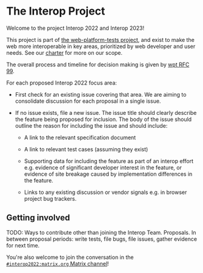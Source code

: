 # The Interop Project

Welcome to the project Interop 2022 and Interop 2023!

This project is part of [the web-platform-tests project](https://github.com/web-platform-tests/wpt), and exist to make the web more interoperable in key areas, prioritized by web developer and user needs. See our [charter](./charter.md) for more on our scope.

The overall process and timeline for decision making is given by [wpt
RFC 99](https://github.com/web-platform-tests/rfcs/blob/master/rfcs/interop_2022.md).

For each proposed Interop 2022 focus area:
 * First check for an existing issue covering that area. We are aiming
   to consolidate discussion for each proposal in a single issue.

* If no issue exists, file a new issue. The issue title should
   clearly describe the feature being proposed for inclusion. The body
   of the issue should outline the reason for including the issue and should include:

  - A link to the relevant specification document

  - A link to relevant test cases (assuming they exist)

  - Supporting data for including the feature as part of an interop
    effort e.g. evidence of significant developer interest in the
    feature, or evidence of site breakage caused by implementation
    differences in the feature.

  - Links to any existing discussion or vendor signals e.g. in browser
    project bug trackers.

## Getting involved

TODO: Ways to contribute other than joining the Interop Team. Proposals. In between proposal periods: write tests, file bugs, file issues, gather evidence for next time.

You're also welcome to join the conversation in the [`#interop2022:matrix.org` Matrix channel](https://app.element.io/#/room/#interop2022:matrix.org)!
